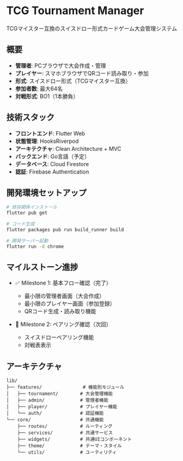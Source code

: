 # TCG Tournament Manager

TCGマイスター互換のスイスドロー形式カードゲーム大会管理システム

## 概要

- **管理者**: PCブラウザで大会作成・管理
- **プレイヤー**: スマホブラウザでQRコード読み取り・参加
- **形式**: スイスドロー形式（TCGマイスター互換）
- **参加者数**: 最大64名
- **対戦形式**: BO1（1本勝負）

## 技術スタック

- **フロントエンド**: Flutter Web
- **状態管理**: HooksRiverpod
- **アーキテクチャ**: Clean Architecture + MVC
- **バックエンド**: Go言語（予定）
- **データベース**: Cloud Firestore
- **認証**: Firebase Authentication

## 開発環境セットアップ

```bash
# 依存関係インストール
flutter pub get

# コード生成
flutter packages pub run build_runner build

# 開発サーバー起動
flutter run -d chrome
```

## マイルストーン進捗

- ✅ Milestone 1: 基本フロー確認（完了）
  - 最小限の管理者画面（大会作成）
  - 最小限のプレイヤー画面（参加登録）
  - QRコード生成・読み取り機能

- 🔄 Milestone 2: ペアリング確認（次回）
  - スイスドローペアリング機能
  - 対戦表表示

## アーキテクチャ

```
lib/
├── features/               # 機能別モジュール
│   ├── tournament/        # 大会管理機能
│   ├── admin/             # 管理者機能
│   ├── player/            # プレイヤー機能
│   └── auth/              # 認証機能
└── core/                  # 共通機能
    ├── routes/            # ルーティング
    ├── services/          # 共通サービス
    ├── widgets/           # 共通UIコンポーネント
    ├── theme/             # テーマ・スタイル
    └── utils/             # ユーティリティ
```
